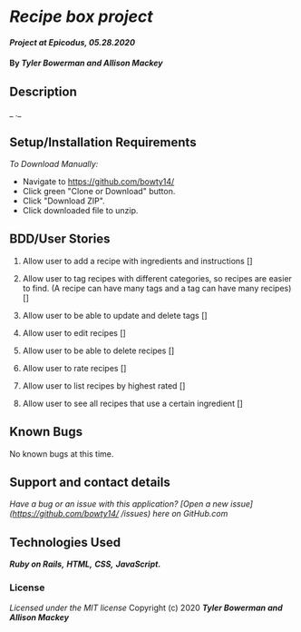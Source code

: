 # _Recipe box project_
  

#### _Project at Epicodus, 05.28.2020_
  

#### By _**Tyler Bowerman and Allison Mackey**_
  

## Description

_ ._

## Setup/Installation Requirements

_To Download Manually:_
* Navigate to https://github.com/bowty14/
* Click green "Clone or Download" button.
* Click "Download ZIP".
* Click downloaded file to unzip.

## BDD/User Stories

1. Allow user to add a recipe with ingredients and instructions []

2. Allow user to tag recipes with different categories, so recipes are easier to find. (A recipe can have many tags and a tag can have many recipes) []

3. Allow user to be able to update and delete tags []

4. Allow user to edit recipes []

5. Allow user to be able to delete recipes []

6. Allow user to rate recipes []

7. Allow user to list recipes by highest rated []

8. Allow user to see all recipes that use a certain ingredient []

## Known Bugs
No known bugs at this time.

## Support and contact details

_Have a bug or an issue with this application? [Open a new issue](https://github.com/bowty14/ /issues) here on GitHub.com_

## Technologies Used

**_Ruby on Rails,_**
**_HTML,_**
**_CSS,_**
**_JavaScript._**


### License

*Licensed under the MIT license*
Copyright (c) 2020 **_Tyler Bowerman and Allison Mackey_**


